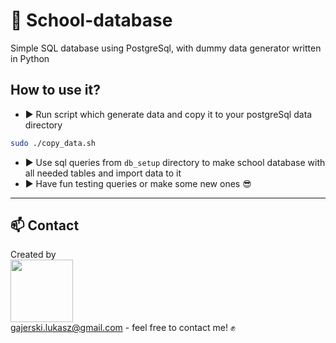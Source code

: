 # :floppy_disk: School-database

Simple SQL database using PostgreSql, with dummy data generator written in Python <br/>

## How to use it?

- :arrow_forward: Run script which generate data and copy it to your postgreSql data directory <br/>  
```bash
sudo ./copy_data.sh
```
- :arrow_forward: Use sql queries from `db_setup` directory to make school database with all needed tables and import data to it <br/> 
- :arrow_forward: Have fun testing queries or make some new ones 😎  
___
## 📫 Contact

Created by <br/>
<a href="https://github.com/Ukasz09" target="_blank"><img src="https://avatars0.githubusercontent.com/u/44710226?s=460&v=4"  width="100px;"></a>
<br/> gajerski.lukasz@gmail.com - feel free to contact me! ✊